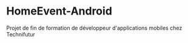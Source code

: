 # HomeEvent-Android
Projet de fin de formation de développeur d'applications mobiles chez Technifutur
